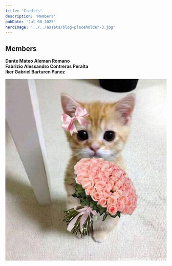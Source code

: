 ```yaml
---
title: 'Credits'
description: 'Members'
pubDate: 'Jul 08 2025'
heroImage: '../../assets/blog-placeholder-3.jpg'
---
```


## Members

**Dante Mateo Aleman Romano**  
**Fabrizio Alessandro Contreras Peralta**  
**Iker Gabriel Barturen Panez**

![blog placeholder](../../assets/Card4.jpg)
